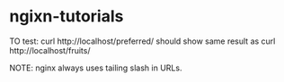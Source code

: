 # ngixn-tutorials
TO test:
   curl http://localhost/preferred/ should show same result as curl http://localhost/fruits/

NOTE:
  nginx always uses tailing slash in URLs.
